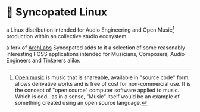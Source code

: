 # :musical_score:	Syncopated Linux

a Linux distribution intended for Audio Engineering and Open Music[^1] production within an collective studio ecosystem.

a fork of [ArchLabs](https://archlabslinux.com) Syncopated adds to it a selection of some reasonably interesting FOSS applications intended for Musicians, Composers, Audio Engineers and Tinkerers alike.



[^1]: [Open music](https://open-music.org/) is music that is shareable, available in "source code" form, allows derivative works and is free of cost for non-commercial use. It is the concept of "open source" computer software applied to music. Which is odd...as in a sense, "Music" itself would be an example of something created using an open source language.
